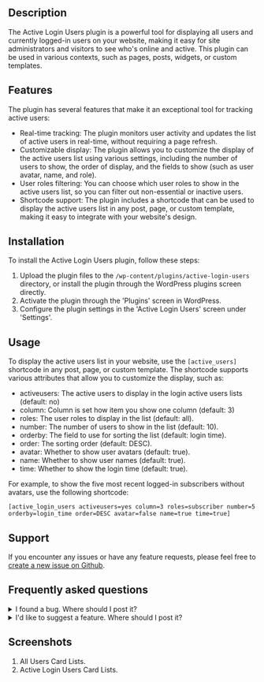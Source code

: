 ## Description

The Active Login Users plugin is a powerful tool for displaying all users and currently logged-in users on your website, making it easy for site administrators and visitors to see who's online and active. This plugin can be used in various contexts, such as pages, posts, widgets, or custom templates.

## Features
The plugin has several features that make it an exceptional tool for tracking active users:

* Real-time tracking: The plugin monitors user activity and updates the list of active users in real-time, without requiring a page refresh.
* Customizable display: The plugin allows you to customize the display of the active users list using various settings, including the number of users to show, the order of display, and the fields to show (such as user avatar, name, and role).
* User roles filtering: You can choose which user roles to show in the active users list, so you can filter out non-essential or inactive users.
* Shortcode support: The plugin includes a shortcode that can be used to display the active users list in any post, page, or custom template, making it easy to integrate with your website's design.

## Installation
To install the Active Login Users plugin, follow these steps:

1. Upload the plugin files to the `/wp-content/plugins/active-login-users` directory, or install the plugin through the WordPress plugins screen directly.
2. Activate the plugin through the 'Plugins' screen in WordPress.
3. Configure the plugin settings in the 'Active Login Users' screen under 'Settings'.

## Usage
To display the active users list in your website, use the `[active_users]` shortcode in any post, page, or custom template. The shortcode supports various attributes that allow you to customize the display, such as:

* activeusers: The active users to display in the login active users lists (default: no)
* column: Column is set how item you show one column (default: 3)
* roles: The user roles to display in the list (default: all).
* number: The number of users to show in the list (default: 10).
* orderby: The field to use for sorting the list (default: login time).
* order: The sorting order (default: DESC).
* avatar: Whether to show user avatars (default: true).
* name: Whether to show user names (default: true).
* time: Whether to show the login time (default: true).

For example, to show the five most recent logged-in subscribers without avatars, use the following shortcode:

`[active_login_users activeusers=yes column=3 roles=subscriber number=5 orderby=login_time order=DESC avatar=false name=true time=true]`

## Support
If you encounter any issues or have any feature requests, please feel free to [create a new issue on Github](https://github.com/sumanengbd/active-login-users).

## Frequently asked questions
<details>
    <summary>I found a bug. Where should I post it?</summary>
    Please use the issues section in the [GitHub-Repository](https://github.com/sumanengbd/active-login-users/issues).

    I will most likely not maintain the forum support forum on wordpress.org. Anyway, other users might have an answer for you, so it's worth a shot.
</details>

<details>
    <summary>I'd like to suggest a feature. Where should I post it?</summary>
    Please post an issue in the [GitHub-Repository](https://github.com/sumanengbd/active-login-users/issues)
</details>

## Screenshots
1. All Users Card Lists.
2. Active Login Users Card Lists.